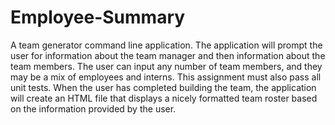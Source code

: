 # Employee-Summary

A  team generator command line application. The application will prompt the user for information about the team manager and then information about the team members. The user can input any number of team members, and they may be a mix of employees and interns. This assignment must also pass all unit tests. When the user has completed building the team, the application will create an HTML file that displays a nicely formatted team roster based on the information provided by the user. 